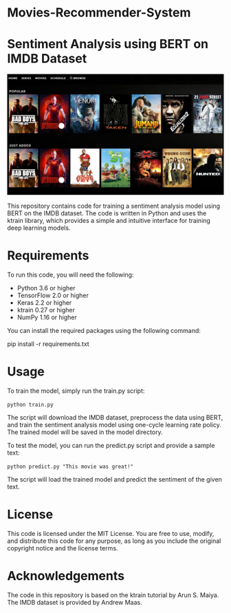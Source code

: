 # Movies-Recommender-System
# Sentiment Analysis using BERT on IMDB Dataset

![example image app](stars-movies-1200x670-1.jpg)

This repository contains code for training a sentiment analysis model using BERT on the IMDB dataset. The code is written in Python and uses the ktrain library, which provides a simple and intuitive interface for training deep learning models.

# Requirements
To run this code, you will need the following:

- Python 3.6 or higher
- TensorFlow 2.0 or higher
- Keras 2.2 or higher
- ktrain 0.27 or higher
- NumPy 1.16 or higher

You can install the required packages using the following command:

pip install -r requirements.txt

# Usage

To train the model, simply run the train.py script:

`python train.py` 

The script will download the IMDB dataset, preprocess the data using BERT, and train the sentiment analysis model using one-cycle learning rate policy. The trained model will be saved in the model directory.

To test the model, you can run the predict.py script and provide a sample text:

`python predict.py "This movie was great!"` 

The script will load the trained model and predict the sentiment of the given text.

# License
This code is licensed under the MIT License. You are free to use, modify, and distribute this code for any purpose, as long as you include the original copyright notice and the license terms.

# Acknowledgements
The code in this repository is based on the ktrain tutorial by Arun S. Maiya. The IMDB dataset is provided by Andrew Maas.
